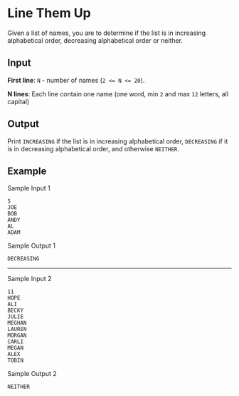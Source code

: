 # Line Them Up

Given a list of names, you are to determine if the list is in increasing alphabetical order, decreasing alphabetical order or neither.

## Input

**First line**: `N` - number of names (`2 <= N <= 20`).

**N lines**: Each line contain one name (one word, min `2` and max `12` letters, all capital)

## Output

Print `INCREASING` if the list is in increasing alphabetical order, `DECREASING` if it is in decreasing alphabetical order, and otherwise `NEITHER`.

## Example

Sample Input 1

```
5
JOE
BOB
ANDY
AL
ADAM
```

Sample Output 1

```
DECREASING
```

---

Sample Input 2

```
11
HOPE
ALI
BECKY
JULIE
MEGHAN
LAUREN
MORGAN
CARLI
MEGAN
ALEX
TOBIN
```

Sample Output 2

```
NEITHER
```
